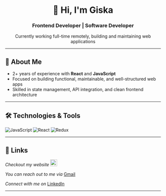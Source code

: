 <h1 align="center">👋 Hi, I'm Giska</h1>
<h3 align="center">Frontend Developer | Software Developer</h3>

<p align="center">
  Currently working full-time remotely, building and maintaining web applications
</p>

---

## 🧠 About Me

- 2+ years of experience with **React** and **JavaScript**  
- Focused on building functional, maintainable, and well-structured web apps  
- Skilled in state management, API integration, and clean frontend architecture  

---

## 🛠️ Technologies & Tools

![JavaScript](https://img.shields.io/badge/.-JavaScript-informational?style=flat&logo=javascript&logoColor=white&color=2bbc8a)
![React](https://img.shields.io/badge/.-React-informational?style=flat&logo=react&logoColor=white&color=2bbc8a)
![Redux](https://img.shields.io/badge/.-Redux-informational?style=flat&logo=redux&logoColor=white&color=2bbc8a)

---

## 🔗 Links

  <p>
    <i>Checkout my website</i>
    <a href="https://giska-portfolio.netlify.app/">
      <img src="https://img.shields.io/badge/Portfolio-543DE0?style=for-the-badge&logo=About.me&logoColor=white" alt="Portfolio"  style="height:22px;">
    </a>
  </p>
  
  <p>
    <i>You can reach out to me via</i>
    <a href="mailto:giskahalla123@gmail.com">
      Gmail
    </a>
  </p>

  <p>
    <i>Connect with me on </i>
    <a href="https://www.linkedin.com/in/giska-halla-643253188">
      LinkedIn
    </a>
  </p>  

---
